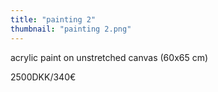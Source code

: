 ```yaml
---
title: "painting 2"
thumbnail: "painting 2.png"
---
```

acrylic paint on unstretched canvas (60x65 cm)

2500DKK/340€